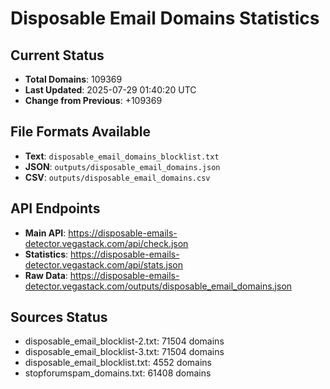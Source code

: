 # Disposable Email Domains Statistics

## Current Status
- **Total Domains**: 109369
- **Last Updated**: 2025-07-29 01:40:20 UTC
- **Change from Previous**: +109369

## File Formats Available
- **Text**: `disposable_email_domains_blocklist.txt`
- **JSON**: `outputs/disposable_email_domains.json`
- **CSV**: `outputs/disposable_email_domains.csv`

## API Endpoints
- **Main API**: https://disposable-emails-detector.vegastack.com/api/check.json
- **Statistics**: https://disposable-emails-detector.vegastack.com/api/stats.json
- **Raw Data**: https://disposable-emails-detector.vegastack.com/outputs/disposable_email_domains.json

## Sources Status
- disposable_email_blocklist-2.txt: 71504 domains
- disposable_email_blocklist-3.txt: 71504 domains
- disposable_email_blocklist.txt: 4552 domains
- stopforumspam_domains.txt: 61408 domains

